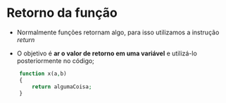 # Retorno da função

- Normalmente funções retornam algo, para isso utilizamos a instrução *return*

- O objetivo é **ar o valor de retorno em uma variável** e utilizá-lo posteriormente no código;

```php
    function x(a,b)
    {
        return algumaCoisa;
    }
```